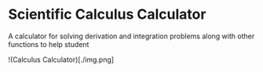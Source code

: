 # Scientific Calculus Calculator

A calculator for solving derivation and integration problems along with other functions
to help student

!(Calculus Calculator)[./img.png]
